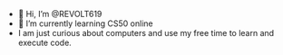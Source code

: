 - 👋 Hi, I’m @REVOLT619
- 🌱 I’m currently learning CS50 online
- I am just curious about computers and use my free time to learn and execute code.


<!---
REVOLT619/REVOLT619 is a ✨ special ✨ repository because its `README.md` (this file) appears on your GitHub profile.
You can click the Preview link to take a look at your changes.
--->
